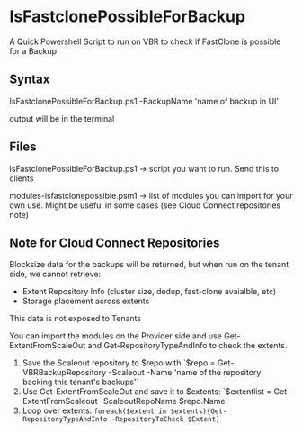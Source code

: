 # IsFastclonePossibleForBackup

A Quick Powershell Script to run on VBR to check if FastClone is possible for a Backup


## Syntax

IsFastclonePossibleForBackup.ps1 -BackupName 'name of backup in UI'

output will be in the terminal

## Files

IsFastclonePossibleForBackup.ps1 -> script you want to run. Send this to clients

modules-isfastclonepossible.psm1 -> list of modules you can import for your own use. Might be useful in some cases (see Cloud Connect repositories note)


## Note for Cloud Connect Repositories

Blocksize data for the backups will be returned, but when run on the tenant side, we cannot retrieve:

- Extent Repository Info (cluster size, dedup, fast-clone avaialble, etc)
- Storage placement across extents

This data is not exposed to Tenants

You can import the modules on the Provider side and use Get-ExtentFromScaleOut and Get-RepositoryTypeAndInfo to check the extents.

1. Save the Scaleout repository to $repo with `$repo = Get-VBRBackupRepository -Scaleout -Name 'name of the repository backing this tenant's backups'`
2. Use Get-ExtentFromScaleOut and save it to $extents: `$extentlist = Get-ExtentFromScaleout -ScaleoutRepoName $repo.Name`
3. Loop over extents:  `foreach($extent in $extents){Get-RepositoryTypeAndInfo -RepositoryToCheck $Extent}`

